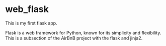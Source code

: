 # web_flask

This is my first flask app.

Flask is a web framework for Python, known for its simplicity and flexibility.
This is a subsection of the AirBnB project with the flask and jinja2.
